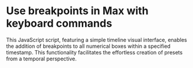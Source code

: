 # Use breakpoints in Max with keyboard commands

This JavaScript script, featuring a simple timeline visual interface, enables the addition of breakpoints to all numerical boxes within a specified timestamp. This functionality facilitates the effortless creation of presets from a temporal perspective.
